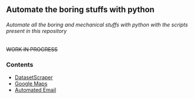## Automate the boring stuffs with python
###### Automate all the boring and mechanical stuffs with python with the scripts present in this repository


~~WORK IN PROGRESS~~
### Contents
- [DatasetScraper](https://github.com/ishank-dev/MyPythonScripts/tree/master/DataScraper)<br>
- [Google Maps](https://github.com/ishank-dev/MyPythonScripts/tree/master/Google%20Maps)<br>
- [Automated Email](https://github.com/ishank-dev/MyPythonScripts/tree/master/emailSpammer)<br>
